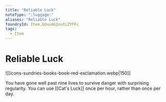 ```yaml
---
title: "Reliable Luck"
noteType: ":luggage:"
aliases: "Reliable Luck"
foundryId: Item.GOnu4G1nutLZYFFc
tags:
  - Item
---
```


# Reliable Luck
![[icons-sundries-books-book-red-exclamation.webp|150]]

You have gone well past nine lives to survive danger with surprising regularity. You can use [[Cat's Luck]] once per hour, rather than once per day.
